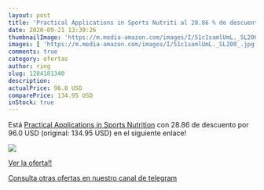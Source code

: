```yaml
---
layout: post
title: 'Practical Applications in Sports Nutriti al 28.86 % de descuento'
date: 2020-09-21 13:39:26
thumbnailImage: 'https://m.media-amazon.com/images/I/51c1samlUmL._SL200_.jpg'
images: [ 'https://m.media-amazon.com/images/I/51c1samlUmL._SL200_.jpg' ]
comments: true
category: ofertas
author: ring
slug: 1284181340
description:
actualPrice: 96.0 USD
comparePrice: 134.95 USD
inStock: true
---
```


Está [Practical Applications in Sports Nutrition](https://www.amazon.com/dp/1284181340/?tag=redken08-20) con 28.86 de descuento por 96.0 USD (original: 134.95 USD) en el siguiente enlace!

[![](https://m.media-amazon.com/images/I/51c1samlUmL._SL200_.jpg)](https://www.amazon.com/dp/1284181340/?tag=redken08-20)

[Ver la oferta!!](https://www.amazon.com/dp/1284181340/?tag=redken08-20)

[Consulta otras ofertas en nuestro canal de telegram](https://t.me/s/ofertas25)
